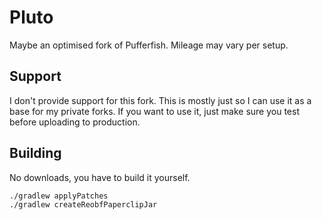 # Pluto
Maybe an optimised fork of Pufferfish. Mileage may vary per setup.

## Support
I don't provide support for this fork. This is mostly just so I can use it as a base for my private forks. If you want to use it, just make sure you test before uploading to production.

## Building
No downloads, you have to build it yourself.

```bash
./gradlew applyPatches
./gradlew createReobfPaperclipJar
```